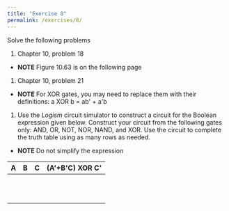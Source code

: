 ```yaml
---
title: "Exercise 8"
permalink: /exercises/8/
---
```


Solve the following problems

1. Chapter 10, problem 18
  * **NOTE** Figure 10.63 is on the following page

1. Chapter 10, problem 21
  * **NOTE** For XOR gates, you may need to replace them with their definitions:
    a XOR b = ab' + a'b

1. Use the _Logism_ circuit simulator to construct a circuit for the Boolean
   expression given below. Construct your circuit from the following gates only:
   AND, OR, NOT, NOR, NAND, and XOR. Use the circuit to complete the truth table
   using as many rows as needed.
  * **NOTE** Do not simplify the expression

   | A | B | C | (A'+B'C) XOR C' |
   | - | - | - | --------------- |
   |   |   |   |                 |
   |   |   |   |                 |
   |   |   |   |                 |
   |   |   |   |                 |
   |   |   |   |                 |
   |   |   |   |                 |
   |   |   |   |                 |
   |   |   |   |                 |
   |   |   |   |                 |
   |   |   |   |                 |
   |   |   |   |                 |
